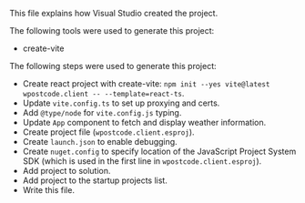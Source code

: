 This file explains how Visual Studio created the project.

The following tools were used to generate this project:
- create-vite

The following steps were used to generate this project:
- Create react project with create-vite: `npm init --yes vite@latest wpostcode.client -- --template=react-ts`.
- Update `vite.config.ts` to set up proxying and certs.
- Add `@type/node` for `vite.config.js` typing.
- Update `App` component to fetch and display weather information.
- Create project file (`wpostcode.client.esproj`).
- Create `launch.json` to enable debugging.
- Create `nuget.config` to specify location of the JavaScript Project System SDK (which is used in the first line in `wpostcode.client.esproj`).
- Add project to solution.
- Add project to the startup projects list.
- Write this file.

